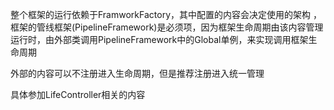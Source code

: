 ﻿整个框架的运行依赖于FramworkFactory，其中配置的内容会决定使用的架构
，框架的管线框架(PipelineFramework)是必须项，因为框架生命周期由该内容管理
运行时，由外部类调用PipelineFramework中的Global单例，来实现调用框架生命周期

外部的内容可以不注册进入生命周期，但是推荐注册进入统一管理

具体参加LifeController相关的内容

